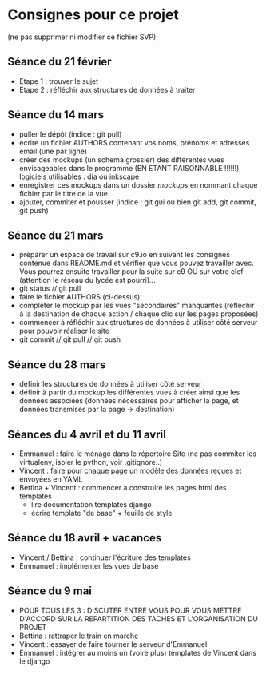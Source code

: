 # Consignes pour ce projet

(ne pas supprimer ni modifier ce fichier SVP)

## Séance du 21 février
* Etape 1 : trouver le sujet
* Etape 2 : réfléchir aux structures de données à traiter

## Séance du 14 mars
- puller le dépôt (indice : git pull)
- écrire un fichier AUTHORS contenant vos noms, prénoms et 
  adresses email (une par ligne)
- créer des mockups (un schema grossier) des différentes vues
  envisageables dans le programme (EN ETANT RAISONNABLE !!!!!!), 
  logiciels utilisables : dia ou inkscape
- enregistrer ces mockups dans un dossier *mockups* en nommant
  chaque fichier par le titre de la vue
- ajouter, commiter et pousser (indice : git gui ou bien git add,
  git commit, git push)

## Séance du 21 mars
- préparer un espace de travail sur c9.io en suivant les consignes contenue
  dans README.md et vérifier que vous pouvez travailler avec. Vous pourrez
  ensuite travailler pour la suite sur c9 OU sur votre clef (attention 
  le réseau du lycée est pourri)...
- git status // git pull
- faire le fichier AUTHORS (ci-dessus)
- compléter le mockup par les vues "secondaires" manquantes (réfléchir à la
  destination de chaque action / chaque clic sur les pages proposées)
- commencer à réfléchir aux structures de données à utiliser côté serveur
  pour pouvoir réaliser le site
- git commit // git pull // git push

## Séance du 28 mars
- définir les structures de données à utiliser côté serveur
- définir à partir du mockup les différentes vues à créer ainsi que
  les données associées (données nécessaires pour afficher la page, et 
  données transmises par la page -> destination)

## Séances du 4 avril et du 11 avril
- Emmanuel : faire le ménage dans le répertoire Site 
  (ne pas commiter les virtualenv, isoler le python, voir .gitignore..)
- Vincent : faire pour chaque page un modèle des données reçues et envoyées
  en YAML 
- Bettina + Vincent : commencer à construire les pages html des templates
  - lire documentation templates django
  - écrire template "de base" + feuille de style

## Séance du 18 avril + vacances
- Vincent / Bettina : continuer l'écriture des templates
- Emmanuel : implémenter les vues de base

## Séance du 9 mai
- POUR TOUS LES 3 : DISCUTER ENTRE VOUS POUR VOUS METTRE D'ACCORD
  SUR LA REPARTITION DES TACHES ET L'ORGANISATION DU PROJET
- Bettina : rattraper le train en marche
- Vincent : essayer de faire tourner le serveur d'Emmanuel
- Emmanuel : intégrer au moins un (voire plus) templates de Vincent dans le django


